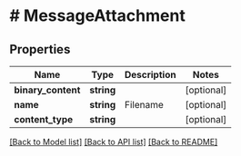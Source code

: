 # # MessageAttachment

## Properties

Name | Type | Description | Notes
------------ | ------------- | ------------- | -------------
**binary_content** | **string** |  | [optional]
**name** | **string** | Filename | [optional]
**content_type** | **string** |  | [optional]

[[Back to Model list]](../../README.md#models) [[Back to API list]](../../README.md#endpoints) [[Back to README]](../../README.md)

